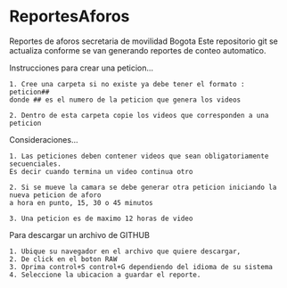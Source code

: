 # ReportesAforos
Reportes de aforos secretaria de movilidad Bogota
Este repositorio git se actualiza conforme se van generando reportes de conteo automatico.

Instrucciones para crear una peticion...

    1. Cree una carpeta si no existe ya debe tener el formato :
    peticion##
    donde ## es el numero de la peticion que genera los videos
    
    2. Dentro de esta carpeta copie los videos que corresponden a una peticion

Consideraciones...

    1. Las peticiones deben contener videos que sean obligatoriamente secuenciales. 
    Es decir cuando termina un video continua otro

    2. Si se mueve la camara se debe generar otra peticion iniciando la nueva peticion de aforo
    a hora en punto, 15, 30 o 45 minutos 

    3. Una peticion es de maximo 12 horas de video


Para descargar un archivo de GITHUB

    1. Ubique su navegador en el archivo que quiere descargar,
    2. De click en el boton RAW
    3. Oprima control+S control+G dependiendo del idioma de su sistema
    4. Seleccione la ubicacion a guardar el reporte.  
